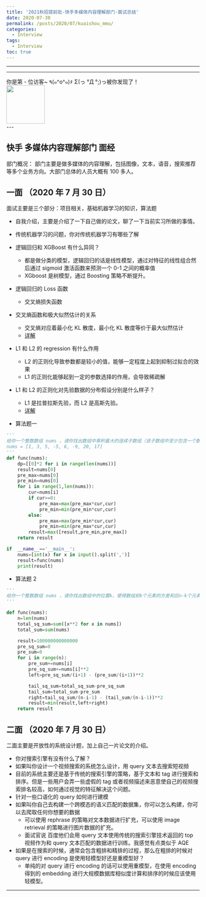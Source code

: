 ```yaml
---
title: '2021秋招提前批-快手多媒体内容理解部门-面试总结'
date: 2020-07-30
permalink: /posts/2020/07/kuaishou_mmu/
categories:
  - Interview
tags:
  - Interview
toc: true
---
```


---

---

<div>
<div class="button01">
      <visited_a href="#" display:inline>你是第<span data-hk-page="current"> - </span>位访客~</visited_a>
      <visited_p class="top">٩(๑^o^๑)۶</visited_p>
      <visited_p class="bottom">Σ(っ °Д °;)っ被你发现了！</visited_p>
</div>
<img align="center" width="100" src="{{ site.url }}/images/static/take_me.gif" alt="" display:inline>
</div>
---

## 快手 多媒体内容理解部门 面经

部门概况： 部门主要是做多媒体的内容理解，包括图像，文本，语音，搜索推荐等多个业务方向。大部门总体的人员大概有 100 多人。

## 一面 （2020 年 7 月 30 日）

面试主要是三个部分：项目相关，基础机器学习的知识，算法题

- 自我介绍，主要是介绍了一下自己做的论文，聊了一下当前实习所做的事情。
- 传统机器学习的问题，你对传统机器学习有哪些了解
- 逻辑回归和 XGBoost 有什么异同？

  - 都是做分类的模型，逻辑回归的话是线性模型，通过对特征的线性组合然后通过 sigmoid 激活函数来预测一个 0-1 之间的概率值
  - XGboost 是树模型，通过 Boosting 策略不断提升。

- 逻辑回归的 Loss 函数

  - 交叉熵损失函数

- 交叉熵函数和极大似然估计的关系

  - 交叉熵对应着最小化 KL 散度，最小化 KL 散度等价于最大似然估计
  - [详解](https://zhuanlan.zhihu.com/p/37917476)

- L1 和 L2 的 regression 有什么作用

  - L2 的正则化导致参数都是较小的值，能够一定程度上起到抑制过拟合的效果
  - L1 的正则化能够起到一定的参数选择的作用，会导致稀疏解

- L1 和 L2 的正则化对先验数据的分布假设分别是什么样子？

  - L1 是拉普拉斯先验，而 L2 是高斯先验。
  - [详解](https://www.cnblogs.com/USTC-ZCC/p/10123610.html)

- 算法题一

```python
'''
给你一个整数数组 nums ，请你找出数组中乘积最大的连续子数组（该子数组中至少包含一个数字），并返回该子数组所对应的乘积。
nums = [1, 3, 5, -5, 6, -9, 20, 17]
'''
def func(nums):
    dp=[[0]*2 for i in range(len(nums))]
    result=nums[0]
    pre_max=nums[0]
    pre_min=nums[0]
    for i in range(1,len(nums)):
        cur=nums[i]
        if cur>=0:
            pre_max=max(pre_max*cur,cur)
            pre_min=min(pre_min*cur,cur)
        else:
            pre_max=max(pre_min*cur,cur)
            pre_min=min(pre_max*cur,cur)
        result=max([result,pre_min,pre_max])
    return result

if  __name__=='__main__':
    nums=[int(x) for x in input().split(',')]
    result=func(nums)
    print(result)

```

- 算法题 2

```python
'''
给你一个整数数组 nums ，请你找出数组中的位置k，使得数组前k个元素的方差和后n-k个元素的方差之和最小。
'''

def func(nums):
    n=len(nums)
    total_sq_sum=sum([x**2 for x in nums])
    total_sum=sum(nums)

    result=100000000000000
    pre_sq_sum=0
    pre_sum=0
    for i in range(n):
        pre_sum+=nums[i]
        pre_sq_sum+=nums[i]**2
        left=pre_sq_sum/(i+1) - (pre_sum/(i+1))**2

        tail_sq_sum=total_sq_sum-pre_sq_sum
        tail_sum=total_sum-pre_sum
        right=tail_sq_sum/(n-i-1) - (tail_sum/(n-i-1))**2
        result=min(result,left+right)
    return result
```

## 二面 （2020 年 7 月 30 日）

二面主要是开放性的系统设计题，加上自己一片论文的介绍。

- 你对搜索引擎有没有什么了解？
- 如果叫你设计一个视频搜索的系统怎么设计，用 query 文本去搜索短视频
- 目前的系统主要还是基于传统的搜索引擎的策略，基于文本和 tag 进行搜索和排序。但是一些用户会弄一些虚假的 tag 或者视频描述来恶意使自己的视频搜索排名较高，如何通过视觉的特征解决这个问题。
- 针对一些口语化的 query 如何进行建模
- 如果叫你自己去构建一个跨模态的语义匹配的数据集，你可以怎么构建，你可以去爬取任何你想要的数据
  - 可以使用 rephrase 的策略对文本数据进行扩充，可以使用 image retrieval 的策略进行图片数据的扩充。
  - 面试官说 百度他们会用 query 文本使用传统的搜索引擎技术返回的 top 视频作为和 query 文本匹配的数据进行训练。我感觉有点类似于 AQE
- 如果是在搜索的时候，通常会包含粗排和精排的过程，那么在粗排的时候对 query 进行 encoding 是使用轻模型好还是重模型好？
  - 单纯的对 query 进行 encoding 的话可以使用重模型，在使用 encoding 得到的 embedding 进行大规模数据库相似度计算和排序的时候应该使用轻模型。

---

<div data-hk-top-pages="5"> </div>

